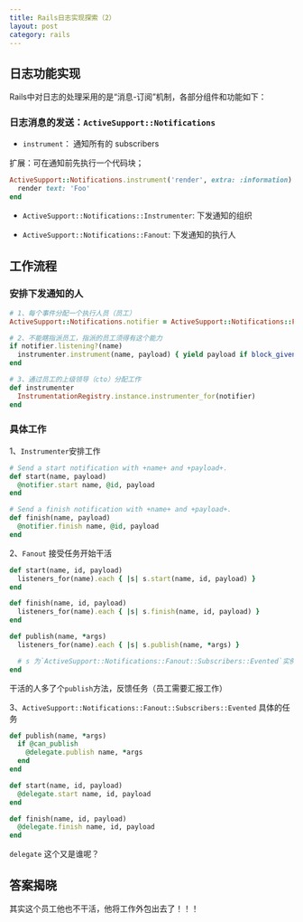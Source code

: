 ```yaml
---
title: Rails日志实现探索（2）
layout: post
category: rails
---
```



## 日志功能实现

Rails中对日志的处理采用的是“消息-订阅”机制，各部分组件和功能如下：

### 日志消息的发送：`ActiveSupport::Notifications`

- `instrument`： 通知所有的 subscribers

扩展：可在通知前先执行一个代码块；

```ruby
ActiveSupport::Notifications.instrument('render', extra: :information) do
  render text: 'Foo'
end
```

* `ActiveSupport::Notifications::Instrumenter`: 下发通知的组织

* `ActiveSupport::Notifications::Fanout`: 下发通知的执行人

## 工作流程

### 安排下发通知的人

```ruby
# 1、每个事件分配一个执行人员（员工）
ActiveSupport::Notifications.notifier = ActiveSupport::Notifications::Fanout.new

# 2、不能瞎指派员工，指派的员工须得有这个能力
if notifier.listening?(name)
  instrumenter.instrument(name, payload) { yield payload if block_given? }
end

# 3、通过员工的上级领导（cto）分配工作
def instrumenter
  InstrumentationRegistry.instance.instrumenter_for(notifier)
end
```

### 具体工作

1、`Instrumenter`安排工作

```ruby
# Send a start notification with +name+ and +payload+.
def start(name, payload)
  @notifier.start name, @id, payload
end

# Send a finish notification with +name+ and +payload+.
def finish(name, payload)
  @notifier.finish name, @id, payload
end
```

2、`Fanout` 接受任务开始干活

```ruby
def start(name, id, payload)
  listeners_for(name).each { |s| s.start(name, id, payload) }
end

def finish(name, id, payload)
  listeners_for(name).each { |s| s.finish(name, id, payload) }
end

def publish(name, *args)
  listeners_for(name).each { |s| s.publish(name, *args) }

  # s 为`ActiveSupport::Notifications::Fanout::Subscribers::Evented`实例
end
```
干活的人多了个`publish`方法，反馈任务（员工需要汇报工作）

3、`ActiveSupport::Notifications::Fanout::Subscribers::Evented` 具体的任务

```ruby
def publish(name, *args)
  if @can_publish
    @delegate.publish name, *args
  end
end

def start(name, id, payload)
  @delegate.start name, id, payload
end

def finish(name, id, payload)
  @delegate.finish name, id, payload
end
```
`delegate` 这个又是谁呢？

## 答案揭晓

其实这个员工他也不干活，他将工作外包出去了！！！
